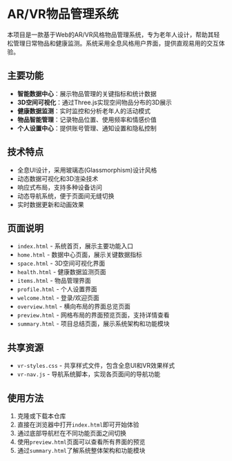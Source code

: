 # AR/VR物品管理系统

本项目是一款基于Web的AR/VR风格物品管理系统，专为老年人设计，帮助其轻松管理日常物品和健康监测。系统采用全息风格用户界面，提供直观易用的交互体验。

## 主要功能

- **智能数据中心**：展示物品管理的关键指标和统计数据
- **3D空间可视化**：通过Three.js实现空间物品分布的3D展示
- **健康数据监测**：实时监控和分析老年人的活动模式
- **物品智能管理**：记录物品位置、使用频率和情感价值
- **个人设置中心**：提供账号管理、通知设置和隐私控制

## 技术特点

- 全息UI设计，采用玻璃态(Glassmorphism)设计风格
- 动态数据可视化和3D渲染技术
- 响应式布局，支持多种设备访问
- 动态导航系统，便于页面间无缝切换
- 实时数据更新和动画效果

## 页面说明

- `index.html` - 系统首页，展示主要功能入口
- `home.html` - 数据中心页面，展示关键数据指标
- `space.html` - 3D空间可视化界面
- `health.html` - 健康数据监测页面
- `items.html` - 物品管理界面
- `profile.html` - 个人设置界面
- `welcome.html` - 登录/欢迎页面
- `overview.html` - 横向布局的界面总览页面
- `preview.html` - 网格布局的界面预览页面，支持详情查看
- `summary.html` - 项目总结页面，展示系统架构和功能模块

## 共享资源

- `vr-styles.css` - 共享样式文件，包含全息UI和VR效果样式
- `vr-nav.js` - 导航系统脚本，实现各页面间的导航功能

## 使用方法

1. 克隆或下载本仓库
2. 直接在浏览器中打开`index.html`即可开始体验
3. 通过底部导航栏在不同功能页面之间切换
4. 使用`preview.html`页面可以查看所有界面的预览
5. 通过`summary.html`了解系统整体架构和功能模块 